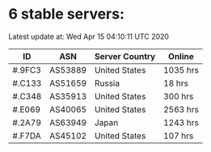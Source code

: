# 6 stable servers:

Latest update at: Wed Apr 15 04:10:11 UTC 2020

| ID | ASN | Server Country | Online |
| -- | --- | -------------- | ------ |
| #.9FC3 | AS53889 | United States | 1035 hrs |
| #.C133 | AS51659 | Russia | 18 hrs |
| #.C348 | AS35913 | United States | 300 hrs |
| #.E069 | AS40065 | United States | 2563 hrs |
| #.2A79 | AS63949 | Japan | 1243 hrs |
| #.F7DA | AS45102 | United States | 107 hrs |

